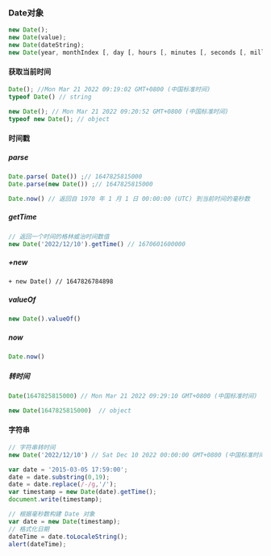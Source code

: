 ### Date对象

```js
new Date();
new Date(value);
new Date(dateString);
new Date(year, monthIndex [, day [, hours [, minutes [, seconds [, milliseconds]]]]]);
```

#### 获取当前时间

```js
Date(); //Mon Mar 21 2022 09:19:02 GMT+0800 (中国标准时间)
typeof Date() // string
```

```js
new Date(); // Mon Mar 21 2022 09:20:52 GMT+0800 (中国标准时间)
typeof new Date(); // object
```
#### 时间戳

##### parse

```js
Date.parse( Date()) ;// 1647825815000
Date.parse(new Date()) ;// 1647825815000
```

```js
Date.now() // 返回自 1970 年 1 月 1 日 00:00:00 (UTC) 到当前时间的毫秒数
```

##### getTime

```js
// 返回一个时间的格林威治时间数值
new Date('2022/12/10').getTime() // 1670601600000
```
##### +new

```JS
+ new Date() // 1647826784898
```

##### valueOf

```js
new Date().valueOf()
```

##### now

```js
Date.now()
```

##### 转时间

```js
Date(1647825815000) // Mon Mar 21 2022 09:29:10 GMT+0800 (中国标准时间)  string
```

```js
new Date(1647825815000)  // object
```


#### 字符串

```js
// 字符串转时间
new Date('2022/12/10') // Sat Dec 10 2022 00:00:00 GMT+0800 (中国标准时间)
```

```js
var date = '2015-03-05 17:59:00';
date = date.substring(0,19);    
date = date.replace(/-/g,'/'); 
var timestamp = new Date(date).getTime();
document.write(timestamp);

// 根据毫秒数构建 Date 对象
var date = new Date(timestamp);
// 格式化日期
dateTime = date.toLocaleString();
alert(dateTime);
```


